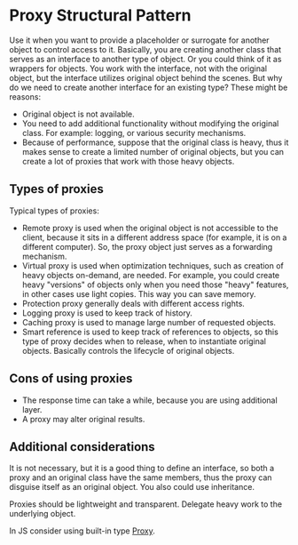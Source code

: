# Proxy Structural Pattern

Use it when you want to provide a placeholder or surrogate for another object to control access to it. Basically, you are creating another class that serves as an interface to another type of object. Or you could think of it as wrappers for objects. You work with the interface, not with the original object, but the interface utilizes original object behind the scenes. But why do we need to create another interface for an existing type? These might be reasons:

* Original object is not available.
* You need to add additional functionality without modifying the original class. For example: logging, or various security mechanisms.
* Because of performance, suppose that the original class is heavy, thus it makes sense to create a limited number of original objects, but you can create a lot of proxies that work with those heavy objects.

## Types of proxies

Typical types of proxies:

* Remote proxy is used when the original object is not accessible to the client, because it sits in a different address space (for example, it is on a different computer). So, the proxy object just serves as a forwarding mechanism.
* Virtual proxy is used when optimization techniques, such as creation of heavy objects on-demand, are needed. For example, you could create heavy "versions" of objects only when you need those "heavy" features, in other cases use light copies. This way you can save memory.
* Protection proxy generally deals with different access rights.
* Logging proxy is used to keep track of history.
* Caching proxy is used to manage large number of requested objects.
* Smart reference is used to keep track of references to objects, so this type of proxy decides when to release, when to instantiate original objects. Basically controls the lifecycle of original objects.

## Cons of using proxies

* The response time can take a while, because you are using additional layer.
* A proxy may alter original results.

## Additional considerations

It is not necessary, but it is a good thing to define an interface, so both a proxy and an original class have the same members, thus the proxy can disguise itself as an original object. You also could use inheritance.

Proxies should be lightweight and transparent. Delegate heavy work to the underlying object.

In JS consider using built-in type [Proxy](https://developer.mozilla.org/en-US/docs/Web/JavaScript/Reference/Global_Objects/Proxy).

